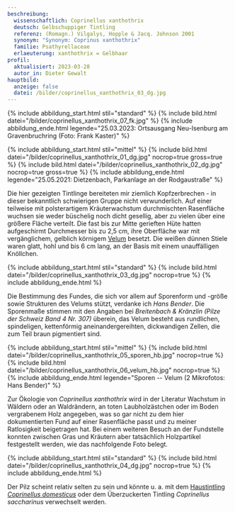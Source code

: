 ```yaml
---
beschreibung:
  wissenschaftlich: Coprinellus xanthothrix
  deutsch: Gelbschuppiger Tintling
  referenz: (Romagn.) Vilgalys, Hopple & Jacq. Johnson 2001
  synonym: "Synonym: Coprinus xanthothrix"
  familie: Psathyrellaceae
  erlaeuterung: xanthothrix = Gelbhaar
profil:
  aktualisiert: 2023-03-28
  autor_in: Dieter Gewalt
hauptbild:
  anzeige: false
  datei: /bilder/coprinellus_xanthothrix_03_dg.jpg
---
```

{% include abbildung_start.html stil="standard" %}
{% include bild.html datei="/bilder/coprinellus_xanthothrix_07_fk.jpg" %}
{% include abbildung_ende.html legende="25.03.2023: Ortsausgang Neu-Isenburg am Gravenbruchring (Foto: Frank Kaster)" %}

{% include abbildung_start.html stil="mittel" %}
{% include bild.html datei="/bilder/coprinellus_xanthothrix_01_dg.jpg" nocrop=true gross=true %}
{% include bild.html datei="/bilder/coprinellus_xanthothrix_02_dg.jpg" nocrop=true gross=true %}
{% include abbildung_ende.html legende="25.05.2021: Dietzenbach, Parkanlage an der Rodgaustraße" %}

Die hier gezeigten Tintlinge bereiteten mir ziemlich Kopfzerbrechen -  in dieser bekanntlich schwierigen Gruppe nicht verwunderlich. Auf einer teilweise mit polsterartigem Kräuterwachstum durchmischten Rasenfläche wuchsen sie weder büschelig noch dicht gesellig, aber zu vielen über eine größere Fläche verteilt. Die fast bis zur Mitte gerieften Hüte hatten aufgeschirmt Durchmesser bis zu 2,5 cm, ihre Oberfläche war mit vergänglichem, gelblich körnigem [Velum](Velum "Glossar") besetzt. Die weißen dünnen Stiele waren glatt, hohl und bis 6 cm lang, an der Basis mit einem unauffälligen Knöllchen.

{% include abbildung_start.html stil="standard" %}
{% include bild.html datei="/bilder/coprinellus_xanthothrix_03_dg.jpg" nocrop=true %}
{% include abbildung_ende.html %}

Die Bestimmung des Fundes, die sich vor allem auf Sporenform und -größe sowie Strukturen des Velums stützt, verdanke ich *Hans Bender*. Die Sporenmaße stimmen mit den Angaben bei *Breitenbach & Kränzlin (Pilze der Schweiz Band 4 Nr. 307)* überein, das Velum besteht aus rundlichen, spindeligen, kettenförmig aneinandergereihten, dickwandigen Zellen, die zum Teil braun pigmentiert sind.

{% include abbildung_start.html stil="mittel" %}
{% include bild.html datei="/bilder/coprinellus_xanthothrix_05_sporen_hb.jpg" nocrop=true %}
{% include bild.html datei="/bilder/coprinellus_xanthothrix_06_velum_hb.jpg" nocrop=true %}
{% include abbildung_ende.html legende="Sporen -- Velum (2 Mikrofotos: Hans Bender)" %}

Zur Ökologie von *Coprinellus xanthothrix* wird in der Literatur Wachstum in Wäldern oder an Waldrändern, an toten Laubholzästchen oder im Boden vergrabenem Holz angegeben, was so gar nicht zu dem hier dokumentierten Fund auf einer Rasenfläche passt und zu meiner Ratlosigkeit beigetragen hat. Bei einem weiteren Besuch an der Fundstelle konnten zwischen Gras und Kräutern aber tatsächlich Holzpartikel festgestellt werden, wie das nachfolgende Foto belegt.

{% include abbildung_start.html stil="standard" %}
{% include bild.html datei="/bilder/coprinellus_xanthothrix_04_dg.jpg" nocrop=true %}
{% include abbildung_ende.html %}

Der Pilz scheint relativ selten zu sein und könnte u. a. mit dem [Haustintling *Coprinellus domesticus*](/pilze/coprinellus-domesticus-haustintling) oder dem Überzuckerten Tintling *Coprinellus saccharinus* verwechselt werden.